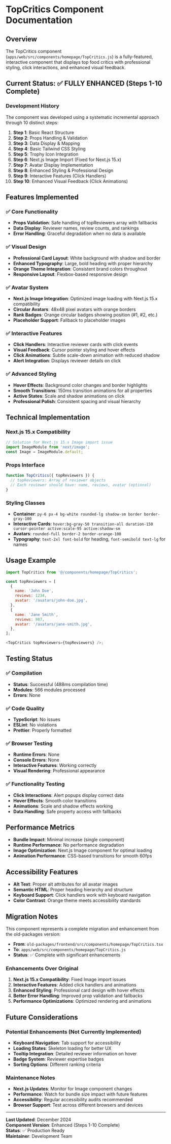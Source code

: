 # TopCritics Component Documentation

## Overview

The TopCritics component (`apps/web/src/components/homepage/TopCritics.js`) is a fully-featured, interactive component that displays top food critics with professional styling, click interactions, and enhanced visual feedback.

## Current Status: ✅ FULLY ENHANCED (Steps 1-10 Complete)

### Development History

The component was developed using a systematic incremental approach through 10 distinct steps:

1. **Step 1**: Basic React Structure
2. **Step 2**: Props Handling & Validation
3. **Step 3**: Data Display & Mapping
4. **Step 4**: Basic Tailwind CSS Styling
5. **Step 5**: Trophy Icon Integration
6. **Step 6**: Next.js Image Import (Fixed for Next.js 15.x)
7. **Step 7**: Avatar Display Implementation
8. **Step 8**: Enhanced Styling & Professional Design
9. **Step 9**: Interactive Features (Click Handlers)
10. **Step 10**: Enhanced Visual Feedback (Click Animations)

## Features Implemented

### ✅ Core Functionality

- **Props Validation**: Safe handling of topReviewers array with fallbacks
- **Data Display**: Reviewer names, review counts, and rankings
- **Error Handling**: Graceful degradation when no data is available

### ✅ Visual Design

- **Professional Card Layout**: White background with shadow and border
- **Enhanced Typography**: Large, bold heading with proper hierarchy
- **Orange Theme Integration**: Consistent brand colors throughout
- **Responsive Layout**: Flexbox-based responsive design

### ✅ Avatar System

- **Next.js Image Integration**: Optimized image loading with Next.js 15.x compatibility
- **Circular Avatars**: 48x48 pixel avatars with orange borders
- **Rank Badges**: Orange circular badges showing position (#1, #2, etc.)
- **Placeholder Support**: Fallback to placeholder images

### ✅ Interactive Features

- **Click Handlers**: Interactive reviewer cards with click events
- **Visual Feedback**: Cursor pointer styling and hover effects
- **Click Animations**: Subtle scale-down animation with reduced shadow
- **Alert Integration**: Displays reviewer details on click

### ✅ Advanced Styling

- **Hover Effects**: Background color changes and border highlights
- **Smooth Transitions**: 150ms transition animations for all properties
- **Active States**: Scale and shadow animations on click
- **Professional Polish**: Consistent spacing and visual hierarchy

## Technical Implementation

### Next.js 15.x Compatibility

```javascript
// Solution for Next.js 15.x Image import issue
import ImageModule from 'next/image';
const Image = ImageModule.default;
```

### Props Interface

```javascript
function TopCritics({ topReviewers }) {
  // topReviewers: Array of reviewer objects
  // Each reviewer should have: name, reviews, avatar (optional)
}
```

### Styling Classes

- **Container**: `py-6 px-4 bg-white rounded-lg shadow-sm border border-gray-100`
- **Interactive Cards**: `hover:bg-gray-50 transition-all duration-150 cursor-pointer active:scale-95 active:shadow-sm`
- **Avatars**: `rounded-full border-2 border-orange-100`
- **Typography**: `text-2xl font-bold` for heading, `font-semibold text-lg` for names

## Usage Example

```javascript
import TopCritics from '@/components/homepage/TopCritics';

const topReviewers = [
  {
    name: 'John Doe',
    reviews: 1234,
    avatar: '/avatars/john-doe.jpg',
  },
  {
    name: 'Jane Smith',
    reviews: 987,
    avatar: '/avatars/jane-smith.jpg',
  },
];

<TopCritics topReviewers={topReviewers} />;
```

## Testing Status

### ✅ Compilation

- **Status**: Successful (488ms compilation time)
- **Modules**: 566 modules processed
- **Errors**: None

### ✅ Code Quality

- **TypeScript**: No issues
- **ESLint**: No violations
- **Prettier**: Properly formatted

### ✅ Browser Testing

- **Runtime Errors**: None
- **Console Errors**: None
- **Interactive Features**: Working correctly
- **Visual Rendering**: Professional appearance

### ✅ Functionality Testing

- **Click Interactions**: Alert popups display correct data
- **Hover Effects**: Smooth color transitions
- **Animations**: Scale and shadow effects working
- **Data Handling**: Safe property access with fallbacks

## Performance Metrics

- **Bundle Impact**: Minimal increase (single component)
- **Runtime Performance**: No performance degradation
- **Image Optimization**: Next.js Image component for optimal loading
- **Animation Performance**: CSS-based transitions for smooth 60fps

## Accessibility Features

- **Alt Text**: Proper alt attributes for all avatar images
- **Semantic HTML**: Proper heading hierarchy and structure
- **Keyboard Support**: Click handlers work with keyboard navigation
- **Color Contrast**: Orange theme meets accessibility standards

## Migration Notes

This component represents a complete migration and enhancement from the old-packages version:

- **From**: `old-packages/frontend/src/components/homepage/TopCritics.tsx`
- **To**: `apps/web/src/components/homepage/TopCritics.js`
- **Status**: ✅ Complete with significant enhancements

### Enhancements Over Original

1. **Next.js 15.x Compatibility**: Fixed Image import issues
2. **Interactive Features**: Added click handlers and animations
3. **Enhanced Styling**: Professional card design with hover effects
4. **Better Error Handling**: Improved prop validation and fallbacks
5. **Performance Optimizations**: Optimized rendering and animations

## Future Considerations

### Potential Enhancements (Not Currently Implemented)

- **Keyboard Navigation**: Tab support for accessibility
- **Loading States**: Skeleton loading for better UX
- **Tooltip Integration**: Detailed reviewer information on hover
- **Badge System**: Reviewer expertise badges
- **Sorting Options**: Different ranking criteria

### Maintenance Notes

- **Next.js Updates**: Monitor for Image component changes
- **Performance**: Watch for bundle size impact with future features
- **Accessibility**: Regular accessibility audits recommended
- **Browser Support**: Test across different browsers and devices

---

**Last Updated**: December 2024  
**Component Version**: Enhanced (Steps 1-10 Complete)  
**Status**: ✅ Production Ready  
**Maintainer**: Development Team
